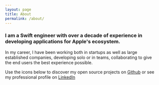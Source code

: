 ```yaml
---
layout: page
title: About
permalink: /about/
---
```


### I am a Swift engineer with over a decade of experience in developing applications for Apple's ecosystem.

In my career, I have been working both in startups as well as large established companies, 
developing solo or in teams, collaborating to give the end users the best experience possible.

Use the icons below to discover my open source projects on [Github](https://www.github.com/tadelv) or see my professional profile on [LinkedIn](https://www.linkedin.com/in/tadelv)
